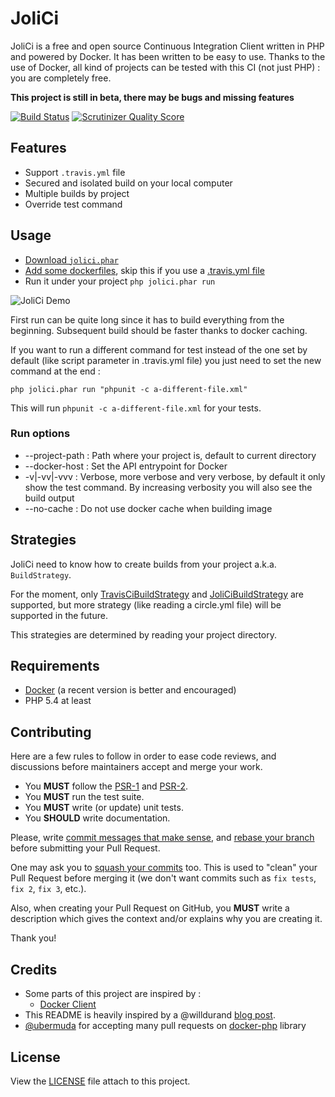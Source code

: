 # JoliCi

JoliCi is a free and open source Continuous Integration Client written in PHP and powered by Docker. It has been written to be easy to use.
Thanks to the use of Docker, all kind of projects can be tested with this CI (not just PHP) : you are completely free.

**This project is still in beta, there may be bugs and missing features**

[![Build Status](https://travis-ci.org/jolicode/JoliCi.png?branch=master)](https://travis-ci.org/jolicode/JoliCi) [![Scrutinizer Quality Score](https://scrutinizer-ci.com/g/jolicode/JoliCi/badges/quality-score.png?s=1ba180546468c07ca8fc0996dcdc4a740dcf23fc)](https://scrutinizer-ci.com/g/jolicode/JoliCi/)

## Features

* Support `.travis.yml` file
* Secured and isolated build on your local computer
* Multiple builds by project
* Override test command

## Usage

* [Download `jolici.phar`](https://github.com/jolicode/JoliCi/releases/download/v0.2.2/jolici.phar)
* [Add some dockerfiles](docs/strategies/JoliCiStrategy.md), skip this if you use a [.travis.yml file](docs/strategies/TravisCiStrategy.md)
* Run it under your project `php jolici.phar run`

![JoliCi Demo](https://github.com/jolicode/JoliCi/raw/master/docs/jolici-terminal.gif "JoliCi Demo")

First run can be quite long since it has to build everything from the beginning. Subsequent build should be faster thanks to docker caching.

If you want to run a different command for test instead of the one set by default (like script parameter in .travis.yml file) you just need to set the new command at the end :

```
php jolici.phar run "phpunit -c a-different-file.xml"
```

This will run `phpunit -c a-different-file.xml` for your tests.

### Run options

* --project-path : Path where your project is, default to current directory
* --docker-host : Set the API entrypoint for Docker
* -v|-vv|-vvv : Verbose, more verbose and very verbose, by default it only show the test command. By increasing verbosity you will also see the build output
* --no-cache : Do not use docker cache when building image

## Strategies

JoliCi need to know how to create builds from your project a.k.a. `BuildStrategy`. 

For the moment, only [TravisCiBuildStrategy](docs/strategies/TravisCiStrategy.md) and [JoliCiBuildStrategy](docs/strategies/JoliCiStrategy.md) are supported, but more strategy (like reading a circle.yml file) will be supported in the future.

This strategies are determined by reading your project directory.

## Requirements

* [Docker](http://docker.io) (a recent version is better and encouraged)
* PHP 5.4 at least

## Contributing

Here are a few rules to follow in order to ease code reviews, and discussions before maintainers accept and merge your work.

* You **MUST** follow the [PSR-1](http://www.php-fig.org/psr/1/) and [PSR-2](http://www.php-fig.org/psr/2/).
* You **MUST** run the test suite.
* You **MUST** write (or update) unit tests.
* You **SHOULD** write documentation.

Please, write [commit messages that make sense](http://tbaggery.com/2008/04/19/a-note-about-git-commit-messages.html), and [rebase your branch](http://git-scm.com/book/en/Git-Branching-Rebasing) before submitting your Pull Request.

One may ask you to [squash your commits](http://gitready.com/advanced/2009/02/10/squashing-commits-with-rebase.html) too. This is used to "clean" your Pull Request before merging it (we don't want commits such as `fix tests`, `fix 2`, `fix 3`, etc.).

Also, when creating your Pull Request on GitHub, you **MUST** write a description which gives the context and/or explains why you are creating it.

Thank you!

## Credits

* Some parts of this project are inspired by :
	* [Docker Client](https://github.com/dotcloud/docker/blob/master/commands.go)
* This README is heavily inspired by a @willdurand [blog post](http://williamdurand.fr/2013/07/04/on-open-sourcing-libraries/).
* [@ubermuda](https://github.com/ubermuda) for accepting many pull requests on [docker-php](https://github.com/stage1/docker-php) library

## License

View the [LICENSE](LICENSE) file attach to this project.
